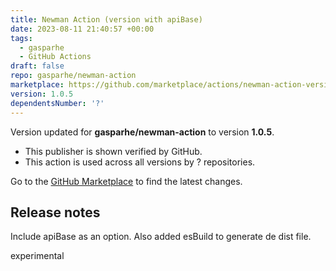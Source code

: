 ```yaml
---
title: Newman Action (version with apiBase)
date: 2023-08-11 21:40:57 +00:00
tags:
  - gasparhe
  - GitHub Actions
draft: false
repo: gasparhe/newman-action
marketplace: https://github.com/marketplace/actions/newman-action-version-with-apibase
version: 1.0.5
dependentsNumber: '?'
---
```



Version updated for **gasparhe/newman-action** to version **1.0.5**.
- This publisher is shown verified by GitHub.
- This action is used across all versions by ? repositories.

Go to the [GitHub Marketplace](https://github.com/marketplace/actions/newman-action-version-with-apibase) to find the latest changes.

## Release notes

Include apiBase as an option.
Also added esBuild to generate de dist file.


experimental
